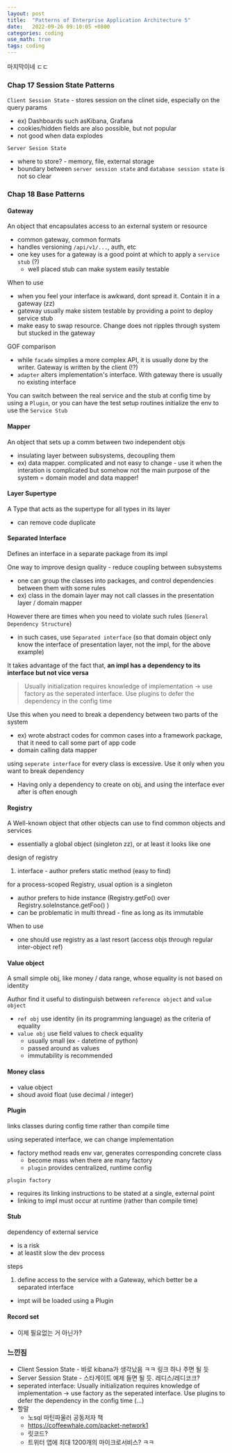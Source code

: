 ```yaml
---
layout: post
title:  "Patterns of Enterprise Application Architecture 5"
date:   2022-09-26 09:10:05 +0800
categories: coding
use_math: true
tags: coding
---
```


마지막이네 ㄷㄷ

### Chap 17 Session State Patterns
`Client Session State` - stores session on the clinet side, especially on the query params
- ex) Dashboards such asKibana, Grafana
- cookies/hidden fields are also possible, but not popular
- not good when data explodes

`Server Sesion State`
- where to store? - memory, file, external storage
- boundary between `server session state` and `database session state` is not so clear


### Chap 18 Base Patterns

#### Gateway
An object that encapsulates access to an external system or resource
- common gateway, common formats
- handles versioning `/api/v1/...`, auth, etc
- one key uses for a gateway is a good point at which to apply a `service stub` (?)
  - well placed stub can make system easily testable

When to use
- when you feel your interface is awkward, dont spread it. Contain it in a gateway (zz)
- gateway usually make sistem testable by providing a point to deploy service stub
- make easy to swap resource. Change does not ripples through system but stucked in the gateway

GOF comparison
- while `facade` simplies a more complex API, it is usually done by the writer. Gateway is written by the client (!?)
- `adapter` alters implementation's interface. With gateway there is usually no existing interface

You can switch between the real service and the stub at config time by using a `Plugin`, or you can have the test setup routines initialize the env to use the `Service Stub`


#### Mapper
An object that sets up a comm between two independent objs
- insulating layer between subsystems, decoupling them
- ex) data mapper. complicated and not easy to change - use it when the interation is complicated but somehow not the main purpose of the system = domain model and data mapper!

#### Layer Supertype
A Type that acts as the supertype for all types in its layer
- can remove code duplicate

#### Separated Interface
Defines an interface in a separate package from its impl

One way to improve design quality - reduce coupling between subsystems
- one can group the classes into packages, and control dependencies between them with some rules
- ex) class in the domain layer may not call classes in the presentation layer / domain mapper

However there are times when you need to violate such rules (`General Dependency Structure`)
- in such cases, use `Separated interface` (so that domain object only know the interface of presentation layer, not the impl, for the above example)

It takes advantage of the fact that, __an impl has a dependency to its interface but not vice versa__

> Usually initialization requires knowledge of implementation -> use factory as the seperated interface. Use plugins to defer the dependency in the config time

Use this when you need to break a dependency between two parts of the system
- ex) wrote abstract codes for common cases into a framework package, that it need to call some part of app code
- domain calling data mapper

using `seperate interface` for every class is excessive. Use it only when you want to break dependency
- Having only a dependency to create on obj, and using the interface ever after is often enough

#### Registry
A Well-known object that other objects can use to find common objects and services
- essentially a global object (singleton zz), or at least it looks like one

design of registry
1. interface - author prefers static method (easy to find)

for a process-scoped Registry, usual option is a singleton
- author prefers to hide instance (Registry.getFo() over Registry.soleInstance.getFoo() )
- can be problematic in multi thread - fine as long as its immutable


When to use
- one should use registry as a last resort (access objs through regular inter-object ref)

#### Value object
A small simple obj, like money / data range, whose equality is not based on identity

Author find it useful to distinguish between `reference object` and `value object`
- `ref obj` use identity (in its programming language) as the criteria of equality
- `value obj` use field values to check equality
  - usually small (ex - datetime of python)
  - passed around as values
  - immutability is recommended


#### Money class
- value object
- shoud avoid float (use decimal / integer)

#### Plugin
links classes during config time rather than compile time

using seperated interface, we can change implementation
- factory method reads env var, generates corresponding concrete class
  - become mass when there are many factory
  - `plugin` provides centralized, runtime config

`plugin factory`
- requires its linking instructions to be stated at a single, external point
- linking to impl must occur at runtime (rather than compile time)


#### Stub

dependency of external service
- is a risk
- at leastit slow the dev process

steps
1. define access to the service with a Gateway, which better be a separated interface
- impt will be loaded using a Plugin

#### Record set
- 이제 필요없는 거 아닌가?

### 느낀짐
- Client Session State - 바로 kibana가 생각났음 ㅋㅋ 링크 하나 주면 될 듯
- Server Session State - 스타게이트 예제 들면 될 듯. 레디스/레디코크?
- seperated interface: Usually initialization requires knowledge of implementation -> use factory as the seperated interface. Use plugins to defer the dependency in the config time
 (...)
- 할말
  - 노sql 마틴파울러 공동저자 책
  - https://coffeewhale.com/packet-network1
  - 릿코드?
  - 트위터 앱에 최대 1200개의 마이크로서비스? ㅋㅋ